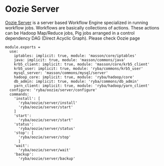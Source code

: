 
# Oozie Server
[Oozie Server][Oozie] is a server based Workflow Engine specialized in running workflow jobs.
Workflows are basically collections of actions.
These actions can be  Hadoop Map/Reduce jobs, Pig jobs arranged in a control dependency DAG (Direct Acyclic Graph).
Please check Oozie page

    module.exports = 
      use: 
        iptables: implicit: true, module: 'masson/core/iptables'
        java: implicit: true, module: 'masson/commons/java'
        krb5_client: implicit: true, module: 'masson/core/krb5_client'
        krb5_user: implicit: true, module: 'ryba/commons/krb5_user'
        mysql_server: 'masson/commons/mysql/server'
        hadoop_core: implicit: true, module: 'ryba/hadoop/core'
        db_admin: implicit: true, module: 'ryba/commons/db_admin'
        yarn_client: implicit: true, module: 'ryba/hadoop/yarn_client'
      configure: 'ryba/oozie/server/configure'
      commands:
        'install': [
          'ryba/oozie/server/install'
          'ryba/oozie/server/start'
        ]
        'start':
          'ryba/oozie/server/start'
        'status':
          'ryba/oozie/server/status'
        'stop': [
          'ryba/oozie/server/stop'
          ]
        'wait':
          'ryba/oozie/server/wait'
        'backup':
          'ryba/oozie/server/backup'

[Oozie]: https://oozie.apache.org/docs/3.1.3-incubating/index.html
